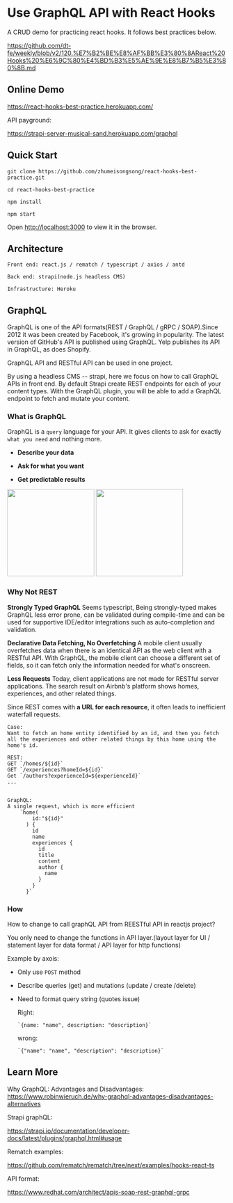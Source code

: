 # Use GraphQL API with React Hooks

A CRUD demo for practicing react hooks. It follows best practices below.

https://github.com/dt-fe/weekly/blob/v2/120.%E7%B2%BE%E8%AF%BB%E3%80%8AReact%20Hooks%20%E6%9C%80%E4%BD%B3%E5%AE%9E%E8%B7%B5%E3%80%8B.md

## Online Demo

https://react-hooks-best-practice.herokuapp.com/

API payground:

https://strapi-server-musical-sand.herokuapp.com/graphql

## Quick Start

```
git clone https://github.com/zhumeisongsong/react-hooks-best-practice.git

cd react-hooks-best-practice

npm install

npm start
```

Open [http://localhost:3000](http://localhost:3000) to view it in the browser.

## Architecture

```
Front end: react.js / rematch / typescript / axios / antd

Back end: strapi(node.js headless CMS)

Infrastructure: Heroku
```

## GraphQL

GraphQL is one of the API formats(REST / GraphQL / gRPC /  SOAP).Since 2012 it was been created by Facebook, it's growing in popularity. The latest version of GitHub's API is published using GraphQL. Yelp publishes its API in GraphQL, as does Shopify.

GraphQL API and RESTful API can be used in one project. 

By using a headless CMS -- strapi, here we focus on how to call GraphQL APIs in front end. By default Strapi create REST endpoints for each of your content types. With the GraphQL plugin, you will be able to add a GraphQL endpoint to fetch and mutate your content.

### What is GraphQL

GraphQL is a `query` language for your API. It gives clients to ask for exactly `what you need` and nothing more. 

- **Describe your data**

- **Ask for what you want**

- **Get predictable results**

<img src="https://user-images.githubusercontent.com/18430762/108371913-99943600-7241-11eb-9fc2-e30d62b55f98.png" width="200">

<img src="https://user-images.githubusercontent.com/18430762/108372115-d19b7900-7241-11eb-99d5-31320ebe8880.png" width="200">


### Why Not REST

**Strongly Typed GraphQL**
Seems typescript, Being strongly-typed makes GraphQL less error prone, can be validated during compile-time and can be used for supportive IDE/editor integrations such as auto-completion and validation.

**Declarative Data Fetching, No Overfetching**
A mobile client usually overfetches data when there is an identical API as the web client with a RESTful API. With GraphQL, the mobile client can choose a different set of fields, so it can fetch only the information needed for what's onscreen.

**Less Requests**
Today, client applications are not made for RESTful server applications. The search result on Airbnb's platform shows homes, experiences, and other related things.

Since REST comes with **a URL for each resource**, it often leads to inefficient waterfall requests.
```
Case:
Want to fetch an home entity identified by an id, and then you fetch all the experiences and other related things by this home using the home's id.

REST:
GET `/homes/${id}`
GET `/experiences?homeId=${id}`
Get `/authors?experienceId=${experienceId}`
...


GraphQL: 
A single request, which is more efficient
    `home(
        id:"${id}"
      ) {
        id
        name
        experiences {
          id
          title
          content 
          author {
            name
          }
        }
      }`
``` 

### How

How to change to call graphQL API from REESTful API in reactjs project? 

You only need to change the functions in API layer.(layout layer for UI / statement layer for data format / API layer for http functions)

Example by axois:
- Only use `POST` method
- Describe queries (get) and mutations (update / create /delete)
- Need to format query string (quotes issue)
  
  Right:
  ```
  `{name: "name", description: "description}`
  ```

  wrong:
  ```
  `{"name": "name", "description": "description}`
  ```

## Learn More

Why GraphQL: Advantages and Disadvantages:
https://www.robinwieruch.de/why-graphql-advantages-disadvantages-alternatives

Strapi graphQL:

https://strapi.io/documentation/developer-docs/latest/plugins/graphql.html#usage

Rematch examples:

https://github.com/rematch/rematch/tree/next/examples/hooks-react-ts

API format:

https://www.redhat.com/architect/apis-soap-rest-graphql-grpc


